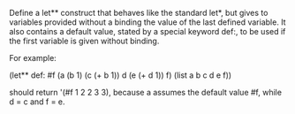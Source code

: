 Define a let** construct that behaves like the standard let*, but gives to variables provided without a binding
the value of the last defined variable.
It also contains a default value, stated by a special keyword def:,
to be used if the first variable is given without binding.

For example:

(let** def: #f (a (b 1) (c (+ b 1)) d (e (+ d 1)) f)
(list a b c d e f))

should return '(#f 1 2 2 3 3), because a assumes the default value #f, while d = c and f = e.
